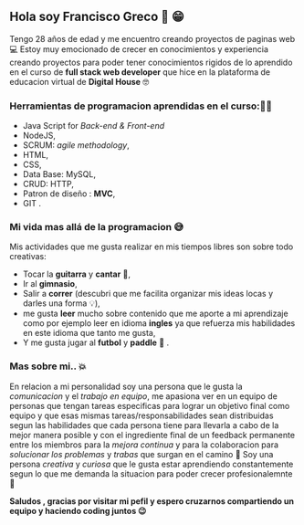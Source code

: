 ## Hola soy Francisco Greco 👋 😁
Tengo 28 años de edad y me encuentro creando proyectos de paginas web 💻
Estoy muy emocionado de crecer en conocimientos y experiencia creando proyectos para poder tener conocimientos rigidos de lo aprendido en el curso de **full stack web developer** que hice en la plataforma de educacion virtual de **Digital House** 🤓
### Herramientas de programacion aprendidas en el curso:👨‍💻
- Java Script for _Back-end & Front-end_
- NodeJS, 
- SCRUM: _agile methodology_,
- HTML,
- CSS,
- Data Base: MySQL,
- CRUD: HTTP,
- Patron de diseño : **MVC**,
- GIT .
  
### Mi vida mas allá de la programacion 😅
Mis actividades que me gusta realizar en mis tiempos libres son sobre todo creativas:
- Tocar la **guitarra** y **cantar** 🙊,
 - Ir al **gimnasio**,
  - Salir a **correr** (descubri que me facilita organizar mis ideas locas y darles una forma 💡),
   - me gusta **leer** mucho sobre contenido que me aporte a mi aprendizaje como por ejemplo leer en idioma **ingles** ya que refuerza mis habilidades en este idioma que tanto me gusta,
   - Y me gusta jugar al **futbol** y **paddle**  🎾 .

   ### Mas sobre mi.. 💥
   En relacion a mi personalidad soy una persona que le gusta la _comunicacion_ y el _trabajo en equipo_, me apasiona ver en un equipo de personas que tengan tareas especificas para lograr un objetivo final como equipo y que esas mismas tareas/responsabilidades sean distribuidas segun las habilidades que cada persona tiene para llevarla a cabo de la mejor manera posible y con el ingrediente final de un feedback permanente entre los miembros para la _mejora continua_ y para la colaboracion para _solucionar los problemas_ y _trabas_ que surgan en el camino 🔧
  Soy una persona _creativa_ y _curiosa_ que le gusta estar aprendiendo constantemente segun lo que me demanda la situacion para poder crecer profesionalemnte 📖

  **Saludos , gracias por visitar mi pefil y espero cruzarnos compartiendo un equipo y haciendo coding juntos 😉**

  



<!--
**franciscogreco96/franciscogreco96** is a ✨ _special_ ✨ repository because its `README.md` (this file) appears on your GitHub profile.

Here are some ideas to get you started:

- 🔭 I’m currently working on ...
- 🌱 I’m currently learning ...
- 👯 I’m looking to collaborate on ...
- 🤔 I’m looking for help with ...
- 💬 Ask me about ...
- 📫 How to reach me: ...
- 😄 Pronouns: ...
- ⚡ Fun fact: ...
-->
